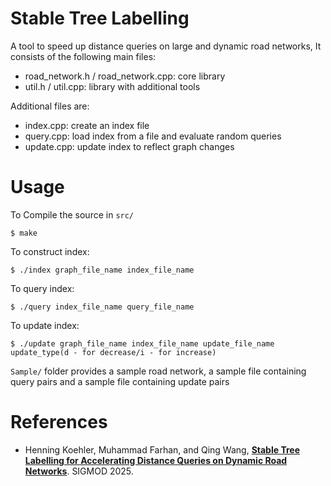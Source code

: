 # Stable Tree Labelling

A tool to speed up distance queries on large and dynamic road networks, 
It consists of the following main files:

* road_network.h / road_network.cpp: core library
* util.h / util.cpp: library with additional tools

Additional files are:

* index.cpp: create an index file
* query.cpp: load index from a file and evaluate random queries
* update.cpp: update index to reflect graph changes

# Usage

To Compile the source in `src/`

    $ make

To construct index:

    $ ./index graph_file_name index_file_name

To query index:

    $ ./query index_file_name query_file_name

To update index:

    $ ./update graph_file_name index_file_name update_file_name update_type(d - for decrease/i - for increase)

`Sample/` folder provides a sample road network, a sample file containing query pairs and a sample file containing update pairs

# References

* Henning Koehler, Muhammad Farhan, and Qing Wang, **[Stable Tree Labelling for Accelerating Distance Queries on Dynamic Road Networks](https://arxiv.org/pdf/2501.17379)**. SIGMOD 2025.
